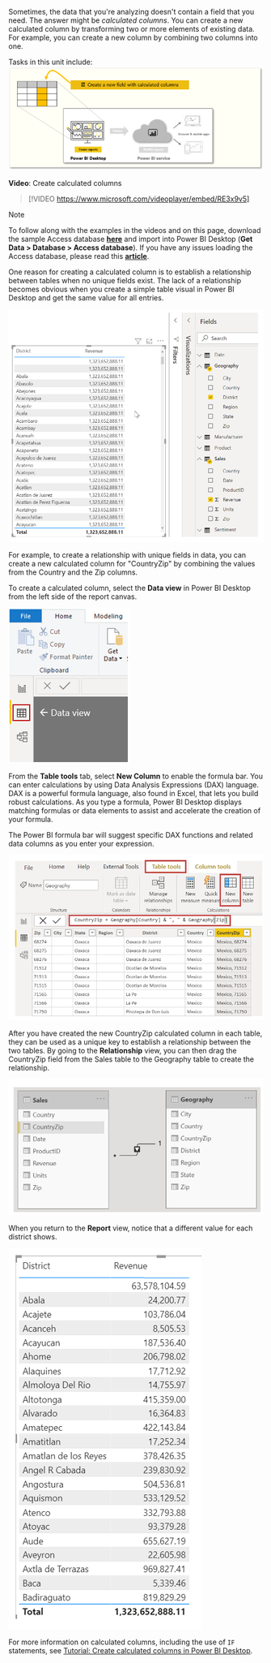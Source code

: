 ﻿Sometimes, the data that you're analyzing doesn't contain a field that you need. The answer might be *calculated columns*. You can create a new calculated column by transforming two or more elements of existing data. For example, you can create a new column by combining two columns into one.

Tasks in this unit include:
![Conceptual graphic of the tasks in this module.](../media/03-power-bi-desktop-overview.png)

**Video**: Create calculated columns
> [!VIDEO https://www.microsoft.com/videoplayer/embed/RE3x9v5]

> [!NOTE]
> To follow along with the examples in the videos and on this page, download the sample Access database <a href="https://go.microsoft.com/fwlink/?linkid=2120368" target="_blank">**here**</a> and import into Power BI Desktop (**Get Data > Database > Access database**). If you have any issues loading the Access database, please read this <a href="https://go.microsoft.com/fwlink/?linkid=2131277" target="_blank">**article**</a>.


One reason for creating a calculated column is to establish a relationship between tables when no unique fields exist. The lack of a relationship becomes obvious when you create a simple table visual in Power BI Desktop and get the same value for all entries.

![Spreadsheet with identical Revenue values in every row.](../media/03-power-bi-desktop-no-relationship.png)

For example, to create a relationship with unique fields in data, you can create a new calculated column for "CountryZip" by combining the values from the Country and the Zip columns.

To create a calculated column, select the **Data view** in Power BI Desktop from the left side of the report canvas.

![Screenshot of the Data view canvas.](../media/03-power-bi-desktop-data-view.png)

From the **Table tools** tab, select **New Column** to enable the formula bar. You can enter calculations by using Data Analysis Expressions (DAX) language. DAX is a powerful formula language, also found in Excel, that lets you build robust calculations. As you type a formula, Power BI Desktop displays matching formulas or data elements to assist and accelerate the creation of your formula.

The Power BI formula bar will suggest specific DAX functions and related data columns as you enter your expression.

![Screenshot of the New Column button](../media/03-power-bi-desktop-calculate-column.png)

After you have created the new CountryZip calculated column in each table, they can be used as a unique key to establish a relationship between the two tables. By going to the **Relationship** view, you can then drag the CountryZip field from the Sales table to the Geography table to create the relationship.

![Screenshot of graphical relationship between two fields.](../media/03-power-bi-desktop-mapping-fields.png)

When you return to the **Report** view, notice that a different value for each district shows.

![Corrected spreadsheet with correct Revenue values by district.](../media/03-power-bi-desktop-corrected-mapping.png)

For more information on calculated columns, including the use of `IF` statements, see [Tutorial: Create calculated columns in Power BI Desktop](https://docs.microsoft.com/power-bi/desktop-tutorial-create-calculated-columns/?azure-portal=true).
